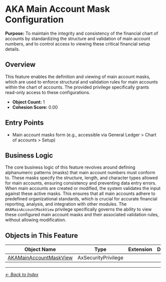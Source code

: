 # AKA Main Account Mask Configuration

**Purpose:** To maintain the integrity and consistency of the financial chart of accounts by standardizing the structure and validation of main account numbers, and to control access to viewing these critical financial setup details.

## Overview

This feature enables the definition and viewing of main account masks, which are used to enforce structural and validation rules for main accounts within the chart of accounts. The provided privilege specifically grants read-only access to these configurations.

- **Object Count:** 1
- **Cohesion Score:** 0.00

## Entry Points

- Main account masks form (e.g., accessible via General Ledger > Chart of accounts > Setup)

## Business Logic

The core business logic of this feature revolves around defining alphanumeric patterns (masks) that main account numbers must conform to. These masks specify the structure, length, and character types allowed for main accounts, ensuring consistency and preventing data entry errors. When main accounts are created or modified, the system validates the input against these active masks. This ensures that all main accounts adhere to predefined organizational standards, which is crucial for accurate financial reporting, analysis, and integration with other modules. The `AKAMainAccountMaskView` privilege specifically governs the ability to view these configured main account masks and their associated validation rules, without allowing modification.

## Objects in This Feature

| Object Name | Type | Extension | Description |
|-------------|------|-----------|-------------|
| [AKAMainAccountMaskView](Objects/AKAMainAccountMaskView.md) | AxSecurityPrivilege |  |  |

---

*[← Back to Index](../../index.md)*
